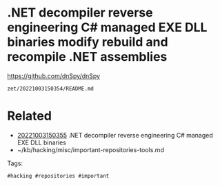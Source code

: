 # .NET decompiler reverse engineering C# managed EXE DLL binaries modify rebuild and recompile .NET assemblies
https://github.com/dnSpy/dnSpy

` zet/20221003150354/README.md `

# Related

- [20221003150355](/zet/20221003150355/README.md) .NET decompiler reverse engineering C# managed EXE DLL binaries
- ~/kb/hacking/misc/important-repositories-tools.md

Tags:

    #hacking #repositories #important 
